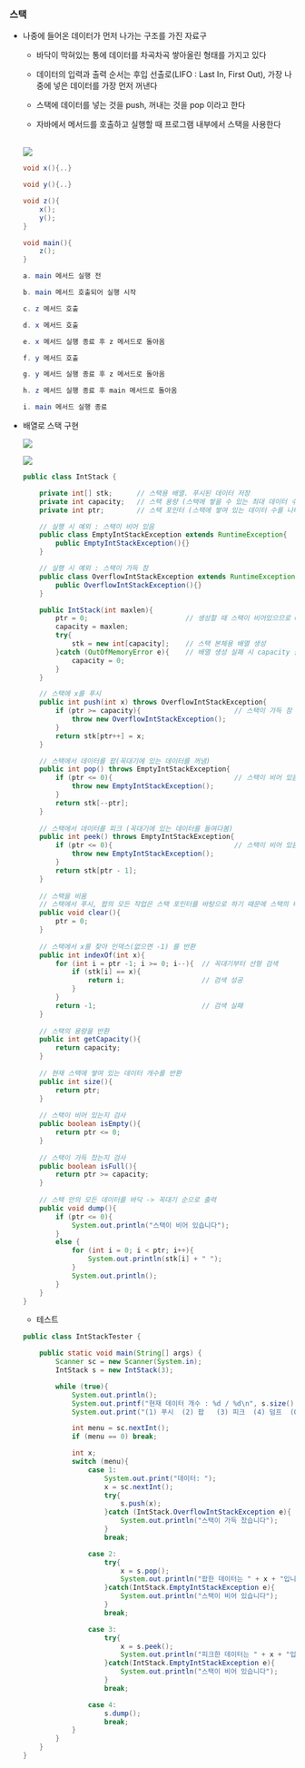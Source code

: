 ### 스택

* 나중에 들어온 데이터가 먼저 나가는 구조를 가진 자료구

    - 바닥이 막혀있는 통에 데이터를 차곡차곡 쌓아올린 형태를 가지고 있다

    - 데이터의 입력과 출력 순서는 후입 선출로(LIFO : Last In, First Out), 가장 나중에 넣은 데이터를 가장 먼저 꺼낸다

    - 스택에 데이터를 넣는 것을 push, 꺼내는 것을 pop 이라고 한다

    - 자바에서 메서드를 호출하고 실행할 때 프로그램 내부에서 스택을 사용한다
    <br>
    <img src ="https://raw.githubusercontent.com/pansakr/TIL/refs/heads/main/%EC%9D%B4%EB%AF%B8%EC%A7%80/%EC%9E%90%EB%A3%8C%EA%B5%AC%EC%A1%B0%2C%20%EC%95%8C%EA%B3%A0%EB%A6%AC%EC%A6%98/%EC%8A%A4%ED%83%9D.jpg">
    
    ```java
    void x(){..}

    void y(){..}

    void z(){
        x();
        y();
    }

    void main(){
        z();
    }

    a. main 메서드 실행 전
    
    b. main 메서드 호출되어 실행 시작

    c. z 메서드 호출

    d. x 메서드 호출

    e. x 메서드 실행 종료 후 z 메서드로 돌아옴

    f. y 메서드 호출

    g. y 메서드 실행 종료 후 z 메서드로 돌아옴

    h. z 메서드 실행 종료 후 main 메서드로 돌아옴

    i. main 메서드 실행 종료
    ```

    

* 배열로 스택 구현

    <img src ="https://raw.githubusercontent.com/pansakr/TIL/refs/heads/main/%EC%9D%B4%EB%AF%B8%EC%A7%80/%EC%9E%90%EB%A3%8C%EA%B5%AC%EC%A1%B0%2C%20%EC%95%8C%EA%B3%A0%EB%A6%AC%EC%A6%98/%EC%8A%A4%ED%83%9D%20%EC%84%A4%EB%AA%85.jpg"><br>

    <img src ="https://raw.githubusercontent.com/pansakr/TIL/refs/heads/main/%EC%9D%B4%EB%AF%B8%EC%A7%80/%EC%9E%90%EB%A3%8C%EA%B5%AC%EC%A1%B0%2C%20%EC%95%8C%EA%B3%A0%EB%A6%AC%EC%A6%98/%ED%91%B8%EC%8B%9C%2C%20%ED%8C%9D.jpg">

    ```java
    public class IntStack {

        private int[] stk;      // 스택용 배열. 푸시된 데이터 저장
        private int capacity;   // 스택 용량 (스택에 쌓을 수 있는 최대 데이터 수)
        private int ptr;        // 스택 포인터 (스택에 쌓여 있는 데이터 수를 나타내는 필드)

        // 실행 시 예외 : 스택이 비어 있음
        public class EmptyIntStackException extends RuntimeException{
            public EmptyIntStackException(){}
        }

        // 실행 시 예외 : 스택이 가득 참
        public class OverflowIntStackException extends RuntimeException{
            public OverflowIntStackException(){}
        }

        public IntStack(int maxlen){
            ptr = 0;                        // 생성할 때 스택이 비어있으므로 0
            capacity = maxlen;
            try{
                stk = new int[capacity];    // 스택 본체용 배열 생성
            }catch (OutOfMemoryError e){    // 배열 생성 실패 시 capacity 를 0으로 설정해 다른 곳에서 존재하지 않는 stk에 접근을 막음
                capacity = 0;
            }
        }

        // 스택에 x를 푸시
        public int push(int x) throws OverflowIntStackException{
            if (ptr >= capacity){                       // 스택이 가득 참
                throw new OverflowIntStackException();
            }
            return stk[ptr++] = x;
        }

        // 스택에서 데이터를 팝(꼭대기에 있는 데이터를 꺼냄)
        public int pop() throws EmptyIntStackException{
            if (ptr <= 0){                              // 스택이 비어 있음
                throw new EmptyIntStackException();
            }
            return stk[--ptr];
        }
        
        // 스택에서 데이터를 피크 (꼭대기에 있는 데이터를 들여다봄)
        public int peek() throws EmptyIntStackException{
            if (ptr <= 0){                              // 스택이 비어 있음
                throw new EmptyIntStackException();
            }
            return stk[ptr - 1];
        }
        
        // 스택을 비움 
        // 스택에서 푸시, 팝의 모든 작업은 스택 포인터를 바탕으로 하기 때문에 스택의 배열 요소값을 변경할 필요가 없다
        public void clear(){
            ptr = 0;
        }
        
        // 스택에서 x를 찾아 인덱스(없으면 -1) 를 반환
        public int indexOf(int x){
            for (int i = ptr -1; i >= 0; i--){  // 꼭대기부터 선형 검색
                if (stk[i] == x){
                    return i;                   // 검색 성공
                }
            }
            return -1;                          // 검색 실패
        }
        
        // 스택의 용량을 반환
        public int getCapacity(){
            return capacity;
        }
        
        // 현재 스택에 쌓여 있는 데이터 개수를 반환
        public int size(){
            return ptr;
        }
        
        // 스택이 비어 있는지 검사
        public boolean isEmpty(){
            return ptr <= 0;
        }
        
        // 스택이 가득 찼는지 검사
        public boolean isFull(){
            return ptr >= capacity;
        }
        
        // 스택 안의 모든 데이터를 바닥 -> 꼭대기 순으로 출력
        public void dump(){
            if (ptr <= 0){
                System.out.println("스택이 비어 있습니다");
            }
            else {
                for (int i = 0; i < ptr; i++){
                    System.out.println(stk[i] + " ");
                }
                System.out.println();
            }
        }
    }
    ```

    - 테스트

    ```java
    public class IntStackTester {

        public static void main(String[] args) {
            Scanner sc = new Scanner(System.in);
            IntStack s = new IntStack(3);

            while (true){
                System.out.println();
                System.out.printf("현재 데이터 개수 : %d / %d\n", s.size(), s.getCapacity());
                System.out.print("(1) 푸시  (2) 팝   (3) 피크  (4) 덤프  (0) 종료: ");

                int menu = sc.nextInt();
                if (menu == 0) break;

                int x;
                switch (menu){
                    case 1:
                        System.out.print("데이터: ");
                        x = sc.nextInt();
                        try{
                            s.push(x);
                        }catch (IntStack.OverflowIntStackException e){
                            System.out.println("스택이 가득 찼습니다");
                        }
                        break;

                    case 2:
                        try{
                            x = s.pop();
                            System.out.println("팝한 데이터는 " + x + "입니다");
                        }catch(IntStack.EmptyIntStackException e){
                            System.out.println("스택이 비어 있습니다");
                        }
                        break;

                    case 3:
                        try{
                            x = s.peek();
                            System.out.println("피크한 데이터는 " + x + "입니다");
                        }catch(IntStack.EmptyIntStackException e){
                            System.out.println("스택이 비어 있습니다");
                        }
                        break;

                    case 4:
                        s.dump();
                        break;
                }
            }
        }
    }
    ```
